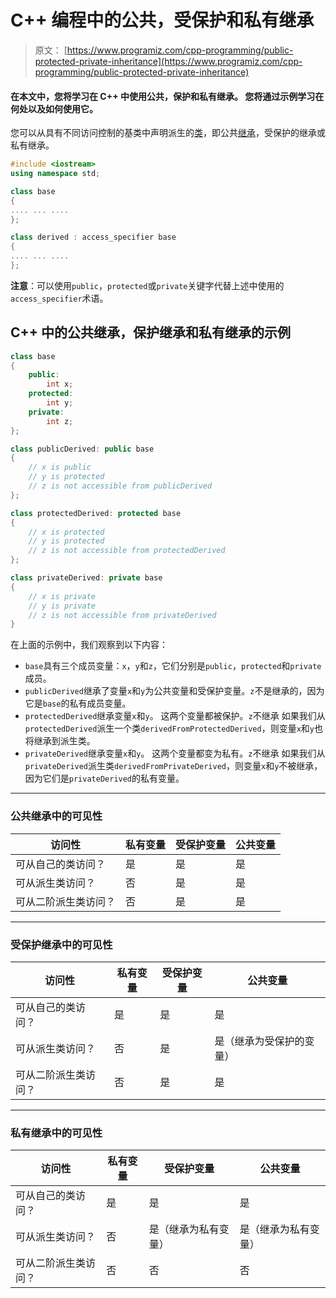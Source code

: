 # C++ 编程中的公共，受保护和私有继承

> 原文： [https://www.programiz.com/cpp-programming/public-protected-private-inheritance](https://www.programiz.com/cpp-programming/public-protected-private-inheritance)

#### 在本文中，您将学习在 C++ 中使用公共，保护和私有继承。 您将通过示例学习在何处以及如何使用它。

您可以从具有不同访问控制的基类中声明派生的[类](/cpp-programming/object-class "C++ objects")，即公共[继承](/cpp-programming/inheritance "C++ inheritance")，受保护的继承或私有继承。

```cpp
#include <iostream>
using namespace std;

class base
{
.... ... ....
};

class derived : access_specifier base
{
.... ... ....
};

```

**注意**：可以使用`public`，`protected`或`private`关键字代替上述中使用的`access_specifier`术语。

## C++ 中的公共继承，保护继承和私有继承的示例

```cpp
class base 
{
	public:
		int x;
	protected:
		int y;
	private:
		int z;
};

class publicDerived: public base
{
	// x is public
	// y is protected
	// z is not accessible from publicDerived
};

class protectedDerived: protected base
{
	// x is protected
	// y is protected
	// z is not accessible from protectedDerived
};

class privateDerived: private base
{
	// x is private
	// y is private
	// z is not accessible from privateDerived
}

```

在上面的示例中，我们观察到以下内容：

*   `base`具有三个成员变量：`x`，`y`和`z`，它们分别是`public`，`protected`和`private`成员。
*   `publicDerived`继承了变量`x`和`y`为公共变量和受保护变量。`z`不是继承的，因为它是`base`的私有成员变量。
*   `protectedDerived`继承变量`x`和`y`。 这两个变量都被保护。`z`不继承
    如果我们从`protectedDerived`派生一个类`derivedFromProtectedDerived`，则变量`x`和`y`也将继承到派生类。
*   `privateDerived`继承变量`x`和`y`。 这两个变量都变为私有。`z`不继承
    如果我们从`privateDerived`派生类`derivedFromPrivateDerived`，则变量`x`和`y`不被继承，因为它们是`privateDerived`的私有变量。

* * *

### 公共继承中的可见性

| 访问性 | 私有变量 | 受保护变量 | 公共变量 |
| --- | --- | --- | --- |
| 可从自己的类访问？ | 是 | 是 | 是 |
| 可从派生类访问？ | 否 | 是 | 是 |
| 可从二阶派生类访问？ | 否 | 是 | 是 |

* * *

### 受保护继承中的可见性

| 访问性 | 私有变量 | 受保护变量 | 公共变量 |
| --- | --- | --- | --- |
| 可从自己的类访问？ | 是 | 是 | 是 |
| 可从派生类访问？ | 否 | 是 | 是（继承为受保护的变量） |
| 可从二阶派生类访问？ | 否 | 是 | 是 |

* * *

### 私有继承中的可见性

| 访问性 | 私有变量 | 受保护变量 | 公共变量 |
| --- | --- | --- | --- |
| 可从自己的类访问？ | 是 | 是 | 是 |
| 可从派生类访问？ | 否 | 是（继承为私有变量） | 是（继承为私有变量） |
| 可从二阶派生类访问？ | 否 | 否 | 否 |